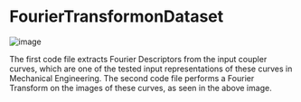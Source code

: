 # FourierTransformonDataset
![image](https://user-images.githubusercontent.com/99061771/229407993-e69567e2-57da-4167-9c0c-bab222f65151.png)

The first code file extracts Fourier Descriptors from the input coupler curves, which are one of the tested input representations of these curves in Mechanical Engineering. The second code file performs a Fourier Transform on the images of these curves, as seen in the above image.
